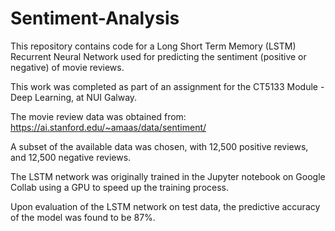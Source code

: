 # Sentiment-Analysis

This repository contains code for a Long Short Term Memory (LSTM) Recurrent Neural Network used for predicting the sentiment (positive or negative) of movie reviews.

This work was completed as part of an assignment for the CT5133 Module - Deep Learning, at NUI Galway.

The movie review data was obtained from:
https://ai.stanford.edu/~amaas/data/sentiment/

A subset of the available data was chosen, with 12,500 positive reviews, and 12,500 negative reviews.

The LSTM network was originally trained in the Jupyter notebook on Google Collab using a GPU to speed up the training process.

Upon evaluation of the LSTM network on test data, the predictive accuracy of the model was found to be 87%.